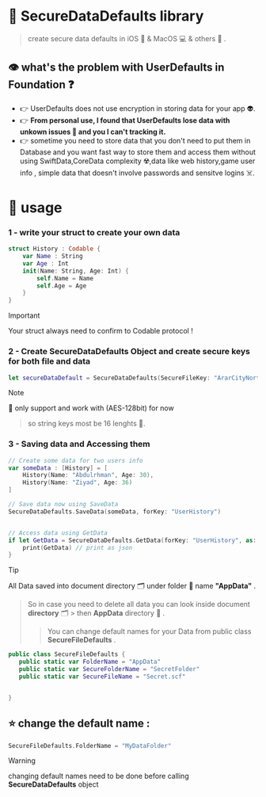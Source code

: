 # 🔐 SecureDataDefaults library
> create secure data defaults in iOS 📱 & MacOS 💻 & others 💎 .


## 👁️ what's the problem with UserDefaults in Foundation ❓
- 👉 UserDefaults does not use encryption in storing data for your app 👽.
- 👉 **From personal use, I found that UserDefaults lose data with unkown issues 🤔 and you I can't tracking it.**
- 👉 sometime you need to store data that you don't need to put them in Database and you want fast way to store them and access them without using SwiftData,CoreData complexity ☢️,data like web history,game user info , simple data that doesn't involve passwords and sensitve logins ☠️.




# 🎯 usage 
### 1 - write your struct to create your own data 
```swift
struct History : Codable {
    var Name : String
    var Age : Int
    init(Name: String, Age: Int) {
        self.Name = Name
        self.Age = Age
    }
}
```
> [!IMPORTANT]
> Your struct always need to confirm to Codable protocol !


### 2 - Create SecureDataDefaults Object and create secure keys for both file and data
```swift
let secureDataDefault = SecureDataDefaults(SecureFileKey: "ArarCityNorthBor", DataKey: "_DataDefaultArar")
```
> [!NOTE]
> 🔑 only support and work with (AES-128bit) for now 
>  > so string keys most be 16 lenghts 🔐.



### 3 - Saving data and Accessing them
```swift
// Create some data for two users info 
var someData : [History] = [
    History(Name: "Abdulrhman", Age: 30),
    History(Name: "Ziyad", Age: 36)
]

// Save data now using SaveData
SecureDataDefaults.SaveData(someData, forKey: "UserHistory")


// Access data using GetData
if let GetData = SecureDataDefaults.GetData(forKey: "UserHistory", as: [History].self) {
    print(GetData) // print as json 
}
```

> [!TIP]
> All Data saved into document directory 🗂️ under folder 📂 name **"AppData"** .
> > So in case you need to delete all data you can look inside document **directory** 🗂️ > then **AppData** directory 📂 .
> > > You can change default names for your Data from public class **SecureFileDefaults** .
 ```swift
public class SecureFileDefaults {
    public static var FolderName = "AppData"
    public static var SecureFolderName = "SecretFolder"
    public static var SecureFileName = "Secret.scf" 


}
```
## ⭐ change the default name :
```swift
SecureFileDefaults.FolderName = "MyDataFolder" 
```
> [!WARNING]
> changing default names need to be done before calling **SecureDataDefaults** object 

